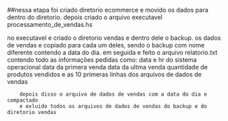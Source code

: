 ##nessa etapa foi criado diretorio ecommerce e movido os dados para dentro do diretorio.
depois criado o arquivo executavel processamento_de_vendas.hs

no executavel e criado o diretorio vendas e dentro dele o backup.
os dados de vendas e copiado para cada um deles, sendo o backup com nome diferente contendo a data do dia.
em seguida e feito o arquivo relatorio.txt contendo todo as informações pedidas como:
        data e hr do sistema operacional 
        data da primera venda 
        data da ultma venda 
        quantidade de produtos vendidos
        e as 10 primeras linhas dos arquivos de dados de vendas 

        depois disso o arquivo de dados de vendas com a data do dia e compactado 
        e exluido todos os arquivos de dados de vendas do backup e do diretorio vendas